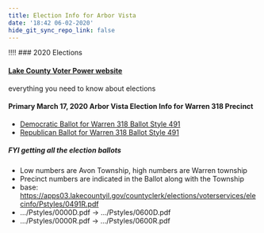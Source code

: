 ```yaml
---
title: Election Info for Arbor Vista
date: '18:42 06-02-2020'
hide_git_sync_repo_link: false
---
```


!!!! ### 2020 Elections
#### [Lake County Voter Power website](https://lakecountyil.gov/351/Voter-Power-for-Registered-Voters)
everything you need to know about elections 
#### Primary March 17, 2020 Arbor Vista Election Info for Warren 318 Precinct
* [Democratic Ballot for Warren 318 Ballot Style 491](https://apps03.lakecountyil.gov/countyclerk/elections/voterservices/elecinfo/Pstyles/0491D.pdf)
* [Republican Ballot for Warren 318 Ballot Style 491](https://apps03.lakecountyil.gov/countyclerk/elections/voterservices/elecinfo/Pstyles/0491R.pdf)

##### FYI getting all the election ballots

* Low numbers are Avon Township, high numbers are Warren township
* Precinct numbers are indicated in the Ballot along with the Township
* base: https://apps03.lakecountyil.gov/countyclerk/elections/voterservices/elecinfo/Pstyles/0491R.pdf
* .../Pstyles/0000D.pdf  -> .../Pstyles/0600D.pdf
* .../Pstyles/0000R.pdf  -> .../Pstyles/0600R.pdf

